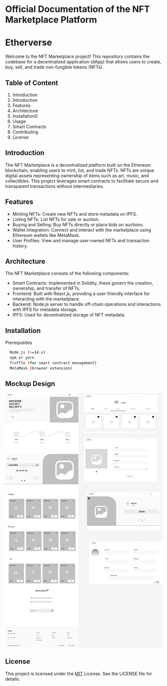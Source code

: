 <h1>Official Documentation of the NFT Marketplace Platform</h1>

# Etherverse

Welcome to the NFT Marketplace project! This repository contains the codebase for a decentralized application (dApp) that allows users to create, buy, sell, and trade non-fungible tokens (NFTs).



## Table of Content 

1) Introduction 
2) Introduction
3) Features
4) Architecture
5) Installation0
6) Usage
7) Smart Contracts
8) Contributing
9) License


## Introduction

The NFT Marketplace is a decentralized platform built on the Ethereum blockchain, enabling users to mint, list, and trade NFTs. NFTs are unique digital assets representing ownership of items such as art, music, and collectibles. This project leverages smart contracts to facilitate secure and transparent transactions without intermediaries.
## Features

- Minting NFTs: Create new NFTs and store metadata on IPFS.
- Listing NFTs: List NFTs for sale or auction.
- Buying and Selling: Buy NFTs directly or place bids on auctions.
- Wallet Integration: Connect and interact with the marketplace    using Ethereum wallets like MetaMask.
- User Profiles: View and manage user-owned NFTs and transaction history.


## Architecture

The NFT Marketplace consists of the following components:

- Smart Contracts: Implemented in Solidity, these govern the creation, ownership, and transfer of NFTs.
- Frontend: Built with React.js, providing a user-friendly interface for interacting with the marketplace.
- Backend: Node.js server to handle off-chain operations and interactions with IPFS for metadata storage.
- IPFS: Used for decentralized storage of NFT metadata.

## Installation

Prerequisites

```bash
  Node.js (>=14.x)
  npm or yarn
  Truffle (for smart contract management)
  MetaMask (browser extension)
```
    
## Mockup Design

![App Screenshot](https://github.com/sameer6699/nftui/blob/ff39489b1de04fc7f2912479ab4e900fe4e32fc8/Wireframes%20NFT_Marketplace%20(Community)%402x.png)


## License

This project is licensed under the [MIT](https://choosealicense.com/licenses/mit/) License. See the LICENSE file for details.


